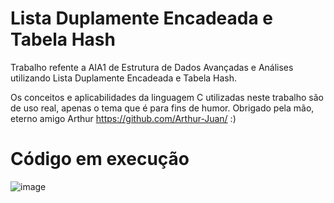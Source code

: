 # Lista Duplamente Encadeada e Tabela Hash
Trabalho refente a AIA1 de Estrutura de Dados Avançadas e Análises utilizando Lista Duplamente Encadeada e Tabela Hash.

Os conceitos e aplicabilidades da linguagem C utilizadas neste trabalho são de uso real, apenas o tema que é para fins de humor.
Obrigado pela mão, eterno amigo Arthur https://github.com/Arthur-Juan/ :)

# Código em execução
![image](https://user-images.githubusercontent.com/73988556/118201840-d0d44680-b42e-11eb-8e50-b67518fecd99.png)
